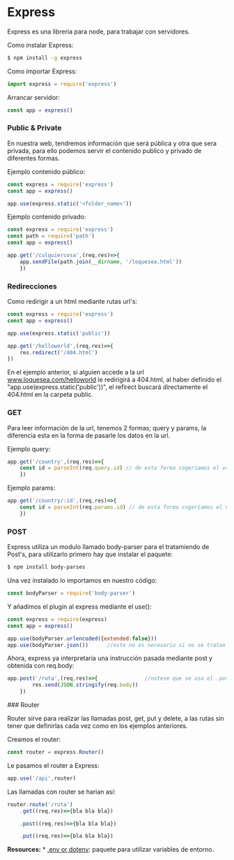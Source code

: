 # Express

Express es una libreria para node, para trabajar con servidores.

Como instalar Express:

```Bash
$ npm install -g express
```

Como importar Express:

```Javascript
import express = require('express')
```

Arrancar servidor:

```Javascript
const app = express()
```

### Public & Private

En nuestra web, tendremos información que será pública y otra que sera privada, para ello podemos servir el contenido publico y privado de diferentes formas.

Ejemplo contenido público:

```Javascript
const express = require('express')
const app = express()

app.use(express.static('<folder_name>'))
```

Ejemplo contenido privado:

```Javascript
const express = require('express')
const path = require('path')
const app = express()

app.get('/culquiercosa',(req,res)=>{
    app.sendFile(path.join(__dirname, '/loquesea.html'))
    })
```

### Redirecciones

Como redirigir a un html mediante rutas url's:

```Javascript
const express = require('express')
const app = express()

app.use(express.static('public'))

app.get('/helloworld',(req,res)=>{     
    res.redirect('/404.html')    
})
```
En el ejemplo anterior, si alguien accede a la url www.loquesea.com/helloworld le redirigirá a 404.html, al haber definido el "app.use(express.static('public'))", el refirect buscará directamente el 404.html en la carpeta public.

### GET

Para leer información de la url, tenemos 2 formas; query y params, la diferencia esta en la forma de pasarle los datos en la url. 

Ejemplo query:

```Javascript
app.get('/country',(req,res)=>{
    const id = parseInt(req.query.id) // de esta forma cogeriamos el valor del id de una url tal que así: http://www.loquesea.com/contry?id=3
    })
```

Ejemplo params:

```Javascript
app.get('/country/:id',(req,res)=>{
    const id = parseInt(req.params.id) // de esta forma cogeriamos el valor del id de una url tal que así: http://www.loquesea.com/contry/3
    })
```

### POST

Express utiliza un modulo llamado body-parser para el tratamiendo de Post's, para utilizarlo primero hay que instalar el paquete:

```Bash
$ npm install body-parses
```

Una vez instalado lo importamos en nuestro código:

```Javascript
const bodyParser = require('body-parser')
```

Y añadimos el plugin al express mediante el use():

```Javascript
const express = require(express)
const app = express()

app.use(bodyParser.urlencoded({extended:false}))       
app.use(bodyParser.json())      //este no es necesario si no se tratan jason's
```

Ahora, express ya interpretaria una instrucción pasada mediante post y obtenida con req.body:

```Javascript
app.post('/ruta',(req,res)=>{               //notese que se usa el .post
        res.send(JSON.stringify(req.body))
    })
```

### Router

Router sirve para realizar las llamadas post, get, put y delete, a las rutas sin tener que definirlas cada vez como en los ejemplos anteriores.

Creamos el router:

```Javascript
const router = express.Router()
```

Le pasamos el router a Express:

```Javascript
app.use('/api',router)
```

Las llamadas con router se harian así:

```Javascript
router.route('/ruta')
    .get((req,res)=>{bla bla bla})

    .post((req,res)=>{bla bla bla})

    .put((req,res)=>{bla bla bla})
```


__Resources:__
    * [.env or dotenv](https://www.npmjs.com/package/dotenv): paquete para utilizar variables de entorno.